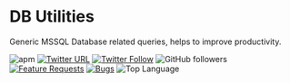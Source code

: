 # DB Utilities

Generic MSSQL Database related queries, helps to improve productivity.

![apm](https://img.shields.io/apm/l/vim-mode.svg)
[![Twitter URL](https://img.shields.io/twitter/url/http/shields.io.svg?style=social)](https://twitter.com/iAvinashVarma) [![Twitter Follow](https://img.shields.io/twitter/follow/iAvinashVarma.svg?style=social&label=Follow)](https://twitter.com/iAvinashVarma)
![GitHub followers](https://img.shields.io/github/followers/iAvinashVarma.svg?style=flat-square&label=Follow)
[![Feature Requests](https://img.shields.io/github/issues/iAvinashVarma/DBUtilities/feature-request.svg)](https://github.com/iAvinashVarma/DBUtilities/issues?q=is%3Aopen+is%3Aissue+label%3Afeature-request+sort%3Areactions-%2B1-desc)
[![Bugs](https://img.shields.io/github/issues/iAvinashVarma/DBUtilities/bug.svg)](https://github.com/iAvinashVarma/DBUtilities/issues?utf8=✓&q=is%3Aissue+is%3Aopen+label%3Abug)
![Top Language](https://img.shields.io/github/languages/top/iAvinashVarma/DBUtilities.svg?style=flat)
